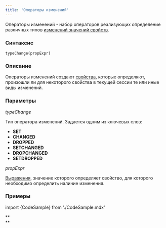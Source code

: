 ```yaml
---
title: 'Операторы изменений'
---
```


Операторы изменений - набор операторов реализующих определение различных типов [изменений значений свойств](Операторы_изменений_SET_CHANGED_....md). 

### Синтаксис

    typeChange(propExpr)

### Описание

Операторы изменений создают [свойства](Свойства.md), которые определяют, произошли ли для некоторого свойства в текущей сессии те или иные виды изменений.

### Параметры

*typeChange*

Тип оператора изменений. Задается одним из ключевых слов:

-   **SET**
-   **CHANGED**
-   **DROPPED**
-   **SETCHANGED**
-   **DROPCHANGED**
-   **SETDROPPED**

*propExpr*

[Выражения](Выражения.md), значение которого определяет свойство, для которого необходимо определить наличие изменения.

### Примеры


import {CodeSample} from './CodeSample.mdx'

<CodeSample url="https://ru-documentation.lsfusion.org/sample?file=OperatorPropertySample&block=changed"/>

**  
**
